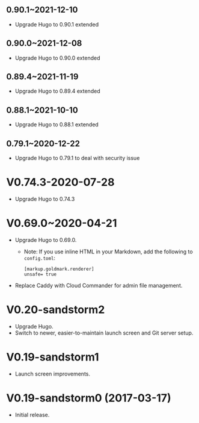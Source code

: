 ## 0.90.1~2021-12-10

* Upgrade Hugo to 0.90.1 extended

## 0.90.0~2021-12-08

* Upgrade Hugo to 0.90.0 extended

## 0.89.4~2021-11-19

* Upgrade Hugo to 0.89.4 extended

## 0.88.1~2021-10-10

* Upgrade Hugo to 0.88.1 extended

## 0.79.1~2020-12-22

* Upgrade Hugo to 0.79.1 to deal with security issue

# V0.74.3-2020-07-28

* Upgrade Hugo to 0.74.3

# V0.69.0~2020-04-21

* Upgrade Hugo to 0.69.0.
  * Note: If you use inline HTML in your Markdown, add the following to `config.toml`:

    ```
    [markup.goldmark.renderer]
    unsafe= true
    ```
* Replace Caddy with Cloud Commander for admin file management.

# V0.20-sandstorm2

* Upgrade Hugo.
* Switch to newer, easier-to-maintain launch screen and Git server setup.

# V0.19-sandstorm1

* Launch screen improvements.

# V0.19-sandstorm0 (2017-03-17)

* Initial release.
